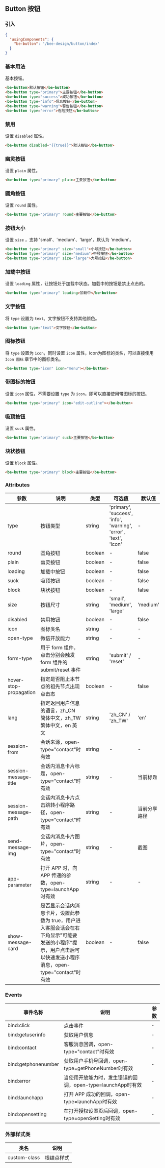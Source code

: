 ## Button 按钮

### 引入

```json
{
  "usingComponents": {
    "be-button": "/bee-design/button/index"
  }
}
```

### 基本用法

基本按钮。

```html
<be-button>默认按钮</be-button>
<be-button type="primary">主要按钮</be-button>
<be-button type="success">成功按钮</be-button>
<be-button type="info">信息按钮</be-button>
<be-button type="warning">警告按钮</be-button>
<be-button type="error">危险按钮</be-button>
```

### 禁用

设置 `disabled` 属性。

```html
<be-button disabled="{{true}}">默认按钮</be-button>
```

### 幽灵按钮

设置 `plain` 属性。

```html
<be-button type="primary" plain>主要按钮</be-button>
```

### 圆角按钮

设置 `round` 属性。

```html
<be-button type="primary" round>主要按钮</be-button>
```

### 按钮大小

设置 `size` ，支持 'small'、'medium'、'large'，默认为 'medium'。

```html
<be-button type="primary" size="small">小号按钮</be-button>
<be-button type="primary" size="medium">中号按钮</be-button>
<be-button type="primary" size="large">大号按钮</be-button>
```

### 加载中按钮

设置 `loading` 属性，让按钮处于加载中状态。加载中的按钮是禁止点击的。

```html
<be-button type="primary" loading>加载中</be-button>
```

### 文字按钮

将 `type` 设置为 `text`。文字按钮不支持其他颜色。

```html
<be-button type="text">文字按钮</be-button>
```

### 图标按钮

将 `type` 设置为 `icon`，同时设置 `icon` 属性，icon为图标的类名，可以直接使用 `Icon 图标` 章节中的图标类名。

```html
<be-button type="icon" icon="menu"></be-button>
```

### 带图标的按钮

设置 `icon` 属性，不需要设置 `type` 为 `icon`，即可以直接使用带图标的按钮。

```html
<be-button type="primary" icon="edit-outline"></be-button>
```

### 吸顶按钮

设置 `suck` 属性。

```html
<be-button type="primary" suck>主要按钮</be-button>
```

### 块状按钮

设置 `block` 属性。

```html
<be-button type="primary" block>主要按钮</be-button>
```

### Attributes

| 参数      | 说明                                 | 类型      | 可选值       | 默认值   |
|---------- |------------------------------------ |---------- |------------- |-------- |
| type   |	按钮类型                        |	string     | 'primary', 'success', 'info', 'warning', 'error', 'text', 'icon' |	-  |
| round	    | 圆角按钮                  |	boolean    |	-         |	false |
| plain | 幽灵按钮 | boolean | - | false |
| loading | 加载中按钮 | boolean | - | false |
| suck | 吸顶按钮 | boolean | - | false |
| block | 块状按钮 | boolean | - | false |
| size | 按钮尺寸 | string | 'small', 'medium', 'large' | 'medium' |
| disabled | 禁用按钮 | boolean | - | false |
| icon | 图标类名 | string | - | - |
| open-type | 微信开放能力 | string | - | - |
| form-type | 用于 form 组件，点击分别会触发 form 组件的 submit/reset 事件 | string | 'submit' / 'reset' | - |
| hover-stop-propagation | 指定是否阻止本节点的祖先节点出现点击态 | boolean | - | false |
| lang | 指定返回用户信息的语言，zh_CN 简体中文，zh_TW 繁体中文，en 英文 | string | 'zh_CN' / 'zh_TW' | 'en' |
| session-from | 会话来源，open-type="contact"时有效 | string | - | - |
| session-message-title | 会话内消息卡片标题，open-type="contact"时有效 | string | - | 当前标题 |
| session-message-path | 会话内消息卡片点击跳转小程序路径，open-type="contact"时有效 | string | - | 当前分享路径 |
| send-message-img | 会话内消息卡片图片，open-type="contact"时有效 | string | - | 截图 |
| app-parameter | 打开 APP 时，向 APP 传递的参数，open-type=launchApp时有效 | string | - | - |
| show-message-card	| 是否显示会话内消息卡片，设置此参数为 true，用户进入客服会话会在右下角显示"可能要发送的小程序"提示，用户点击后可以快速发送小程序消息，open-type="contact"时有效 | boolean | - | false |

### Events

| 事件名称      | 说明                                 | 参数     |
|------------- |------------------------------------ |--------- |
| bind:click | 点击事件 | - |
| bind:getuserinfo | 获取用户信息 | - |
| bind:contact | 客服消息回调，open-type="contact"时有效 | - |
| bind:getphonenumber | 获取用户手机号回调，open-type=getPhoneNumber时有效 | - |
| bind:error | 当使用开放能力时，发生错误的回调，open-type=launchApp时有效 | - |
| bind:launchapp | 打开 APP 成功的回调，open-type=launchApp时有效 | - |
| bind:opensetting | 在打开授权设置页后回调，open-type=openSetting时有效 | - |

### 外部样式类

| 类名     | 说明                |
|---------|---------------------|
| custom-class | 根结点样式 |
